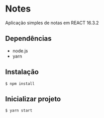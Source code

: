 
# Notes

Aplicação simples de notas em REACT 16.3.2  

## Dependências
- node.js
- yarn

## Instalação
`$ npm install`

## Inicializar projeto
`$ yarn start`

